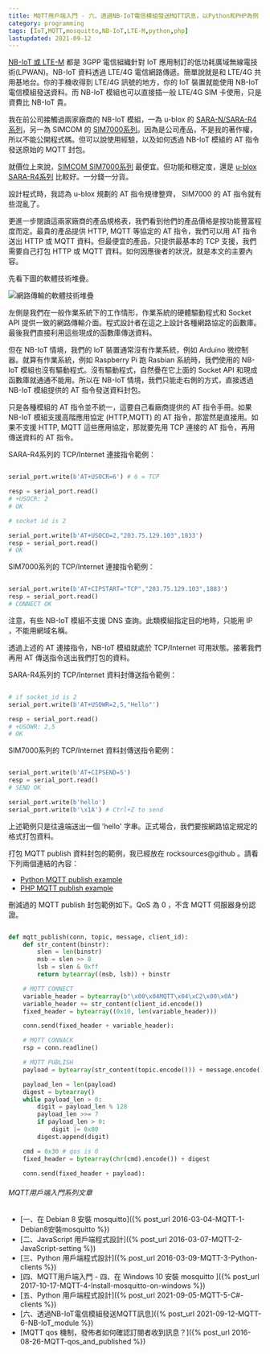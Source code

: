 ```yaml
---
title: MQTT用戶端入門 - 六、透過NB-IoT電信模組發送MQTT訊息，以Python和PHP為例
category: programming
tags: [IoT,MQTT,mosquitto,NB-IoT,LTE-M,python,php]
lastupdated: 2021-09-12
---
```


[NB-IoT 或 LTE-M](https://en.wikipedia.org/wiki/LTE-M) 都是 3GPP 電信組織針對 IoT 應用制訂的低功耗廣域無線電技術(LPWAN)。NB-IoT 資料透過 LTE/4G 電信網路傳遞。簡單說就是和 LTE/4G 共用基地台。你的手機收得到 LTE/4G 訊號的地方，你的 IoT 裝置就能使用 NB-IoT 電信模組發送資料。而 NB-IoT 模組也可以直接插一般 LTE/4G SIM 卡使用，只是資費比 NB-IoT 貴。

我在前公司接觸過兩家廠商的 NB-IoT 模組，一為 u-blox 的 [SARA-N/SARA-R4系列](https://www.u-blox.com/en/product/sara-r4-series)，另一為 SIMCOM 的 [SIM7000系列](https://www.simcom.com/module/lpwa.html)。因為是公司產品，不是我的著作權，所以不能公開程式碼。但可以說使用經驗，以及如何透過 NB-IoT 模組的 AT 指令發送原始的 MQTT 封包。

<!--more-->

就價位上來說，[SIMCOM SIM7000系列](https://www.simcom.com/module/lpwa.html) 最便宜。但功能和穩定度，還是 [u-blox SARA-R4系列](https://www.u-blox.com/en/product/sara-r4-series) 比較好。一分錢一分貨。

設計程式時，我認為 u-blox 規劃的 AT 指令規律整齊， SIM7000 的 AT 指令就有些混亂了。

更進一步閱讀這兩家廠商的產品規格表，我們看到他們的產品價格是按功能豐富程度而定。最貴的產品提供 HTTP, MQTT 等協定的 AT 指令，我們可以用 AT 指令送出 HTTP 或 MQTT 資料。但最便宜的產品，只提供最基本的 TCP 支援，我們需要自己打包 HTTP 或 MQTT 資料。如何因應後者的狀況，就是本文的主要內容。

先看下圖的軟體技術堆疊。

![網路傳輸的軟體技術堆疊](https://rocksaying.github.io/images/2021-09-12-NB-IoT_programming_stack.png)

左側是我們在一般作業系統下的工作情形，作業系統的硬體驅動程式和 Socket API 提供一致的網路傳輸介面。程式設計者在這之上設計各種網路協定的函數庫。最後我們直接利用這些現成的函數庫傳送資料。

但在 NB-IoT 情境，我們的 IoT 裝置通常沒有作業系統，例如 Arduino 微控制器。就算有作業系統，例如 Raspberry Pi 跑 Rasbian 系統時，我們使用的 NB-IoT 模組也沒有驅動程式。沒有驅動程式，自然疊在它上面的 Socket API 和現成函數庫就通通不能用。所以在 NB-IoT 情境，我們只能走右側的方式，直接透過 NB-IoT 模組提供的 AT 指令發送資料封包。

只是各種模組的 AT 指令並不統一，這要自己看廠商提供的 AT 指令手冊。如果 NB-IoT 模組支援高階應用協定 (HTTP,MQTT) 的 AT 指令，那當然是直接用。如果不支援 HTTP, MQTT 這些應用協定，那就要先用 TCP 連接的 AT 指令，再用傳送資料的 AT 指令。

SARA-R4系列的 TCP/Internet 連接指令範例：

```python

serial_port.write(b'AT+USOCR=6') # 6 = TCP

resp = serial_port.read()
# +USOCR: 2
# OK

# socket id is 2

serial_port.write(b'AT+USOCO=2,"203.75.129.103",1833')
resp = serial_port.read()
# OK

```

SIM7000系列的 TCP/Internet 連接指令範例：

```python

serial_port.write(b'AT+CIPSTART="TCP","203.75.129.103",1883')
resp = serial_port.read()
# CONNECT OK

```

注意，有些 NB-IoT 模組不支援 DNS 查詢。此類模組指定目的地時，只能用 IP ，不能用網域名稱。

透過上述的 AT 連接指令，NB-IoT 模組就處於 TCP/Internet 可用狀態。接著我們再用 AT 傳送指令送出我們打包的資料。

SARA-R4系列的 TCP/Internet 資料封傳送指令範例：

```python

# if socket_id is 2
serial_port.write(b'AT+USOWR=2,5,"Hello"')

resp = serial_port.read()
# +USOWR: 2,5
# OK

```

SIM7000系列的 TCP/Internet 資料封傳送指令範例：

```python

serial_port.write(b'AT+CIPSEND=5')
resp = serial_port.read()
# SEND OK

serial_port.write(b'hello')
serial_port.write(b'\x1A') # Ctrl+Z to send

```

上述範例只是往遠端送出一個 'hello' 字串。正式場合，我們要按網路協定規定的格式打包資料。

打包 MQTT publish 資料封包的範例，我已經放在 rocksources@github 。請看下列兩個連結的內容：

* [Python MQTT publish example](https://github.com/shirock/rocksources/blob/master/python/iot/mqtt-publish-flow.py)
* [PHP MQTT publish example](https://github.com/shirock/rocksources/blob/master/php/iot/mqtt-publish-flow.php)

刪減過的 MQTT publish 封包範例如下。QoS 為 0 ，不含 MQTT 伺服器身份認證。

```python

def mqtt_publish(conn, topic, message, client_id):
    def str_content(binstr):
        slen = len(binstr)
        msb = slen >> 8
        lsb = slen & 0xff
        return bytearray((msb, lsb)) + binstr

    # MQTT CONNECT
    variable_header = bytearray(b"\x00\x04MQTT\x04\xC2\x00\x0A")
    variable_header += str_content(client_id.encode())
    fixed_header = bytearray((0x10, len(variable_header)))

    conn.send(fixed_header + variable_header):

    # MQTT CONNACK
    rsp = conn.readline()

    # MQTT PUBLISH
    payload = bytearray(str_content(topic.encode())) + message.encode()

    payload_len = len(payload)
    digest = bytearray()
    while payload_len > 0:
        digit = payload_len % 128
        payload_len >>= 7
        if payload_len > 0:
            digit |= 0x80
        digest.append(digit)

    cmd = 0x30 # qos is 0
    fixed_header = bytearray(chr(cmd).encode()) + digest

    conn.send(fixed_header + payload):

```

###### MQTT用戶端入門系列文章

* [一、在 Debian 8 安裝 mosquitto]({% post_url 2016-03-04-MQTT-1-Debian8安裝mosquitto %})
* [二、JavaScript 用戶端程式設計]({% post_url 2016-03-07-MQTT-2-JavaScript-setting %})
* [三、Python 用戶端程式設計]({% post_url 2016-03-09-MQTT-3-Python-clients %})
* [四、MQTT用戶端入門 - 四、在 Windows 10 安裝 mosquitto ]({% post_url 2017-10-17-MQTT-4-Install-mosquitto-on-windows %})
* [五、Python 用戶端程式設計]({% post_url 2021-09-05-MQTT-5-C#-clients %})
* [六、透過NB-IoT電信模組發送MQTT訊息]({% post_url 2021-09-12-MQTT-6-NB-IoT_module %})
* [MQTT qos 機制，發佈者如何確認訂閱者收到訊息？]({% post_url 2016-08-26-MQTT-qos_and_published %})
